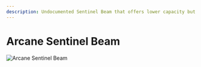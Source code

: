```yaml
---
description: Undocumented Sentinel Beam that offers lower capacity but extremely increased damage.
---
```

# Arcane Sentinel Beam

![Arcane Sentinel Beam](../../../.gitbook/assets/images/objects/gameplay/weapons/arcane-sentinel-beam.png)
